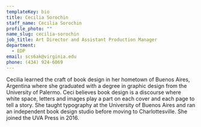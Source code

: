```yaml
---
templateKey: bio
title: Cecilia Sorochin
staff_name: Cecilia Sorochin
profile_photo: ""
name_slug: cecilia-sorochin
job_title: Art Director and Assistant Production Manager
department:
  - EDP
email: scs6ak​@​virginia.edu
phone: (434) 924-6069
---
```

Cecilia learned the craft of book design in her hometown of Buenos Aires, Argentina where she graduated with a degree in graphic design from the University of Palermo. Ceci believes book design is a discourse where white space, letters and images play a part on each cover and each page to tell a story. She taught typography at the University of Buenos Aires and ran an independent book design studio before moving to Charlottesville. She joined the UVA Press in 2016.